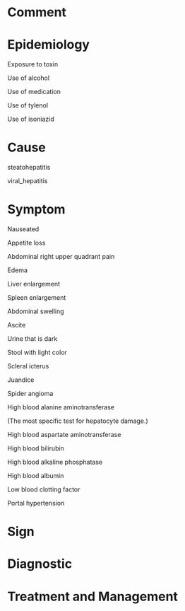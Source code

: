 # Comment

# Epidemiology

Exposure to toxin

Use of alcohol

Use of medication

Use of tylenol

Use of isoniazid

# Cause

steatohepatitis

viral_hepatitis

# Symptom

Nauseated

Appetite loss

Abdominal right upper quadrant pain

Edema

Liver enlargement

Spleen enlargement

Abdominal swelling

Ascite

Urine that is dark

Stool with light color

Scleral icterus

Juandice

Spider angioma

High blood alanine aminotransferase

(The most specific test for hepatocyte damage.)

High blood aspartate aminotransferase

High blood bilirubin

High blood alkaline phosphatase

High blood albumin

Low blood clotting factor

Portal hypertension

# Sign

# Diagnostic

# Treatment and Management
